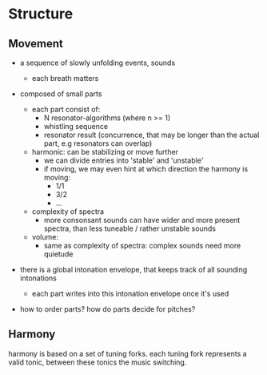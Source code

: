 # Structure

## Movement

- a sequence of slowly unfolding events, sounds
    - each breath matters

- composed of small parts
    - each part consist of:
        - N resonator-algorithms (where n >= 1)
        - whistling sequence
        - resonator result (concurrence, that may be longer than the actual part, e.g resonators can overlap)
    - harmonic: can be stabilizing or move further
        - we can divide entries into 'stable' and 'unstable'
        - if moving, we may even hint at which direction the harmony is moving:
            - 1/1
            - 3/2
            - ...
    - complexity of spectra
        - more consonsant sounds can have wider and more present spectra,
          than less tuneable / rather unstable sounds
    - volume:
        - same as complexity of spectra: complex sounds need more quietude

- there is a global intonation envelope, that keeps track of all sounding intonations
    - each part writes into this intonation envelope once it's used

- how to order parts? how do parts decide for pitches?



## Harmony

harmony is based on a set of tuning forks.
each tuning fork represents a valid tonic, between these
tonics the music switching.

